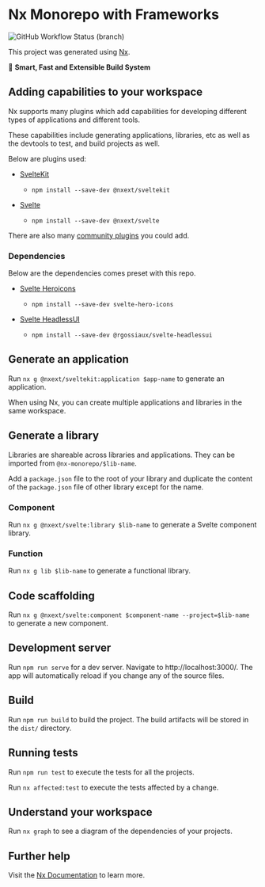 # Nx Monorepo with Frameworks

![GitHub Workflow Status (branch)](https://img.shields.io/github/workflow/status/eXodes/nx-monorepo/CI/main)

This project was generated using [Nx](https://nx.dev).

🔎 **Smart, Fast and Extensible Build System**

## Adding capabilities to your workspace

Nx supports many plugins which add capabilities for developing different types of applications and different tools.

These capabilities include generating applications, libraries, etc as well as the devtools to test, and build projects as well.

Below are plugins used:

- [SvelteKit](https://kit.svelte.dev)

  - `npm install --save-dev @nxext/sveltekit`

- [Svelte](https://svelte.dev)

  - `npm install --save-dev @nxext/svelte`

There are also many [community plugins](https://nx.dev/community) you could add.

### Dependencies

Below are the dependencies comes preset with this repo.

- [Svelte Heroicons](https://github.com/JustinVoitel/svelte-hero-icons)

  - `npm install --save-dev svelte-hero-icons`

- [Svelte HeadlessUI](https://github.com/rgossiaux/svelte-headlessui)

  - `npm install --save-dev @rgossiaux/svelte-headlessui`

## Generate an application

Run `nx g @nxext/sveltekit:application $app-name` to generate an application.

When using Nx, you can create multiple applications and libraries in the same workspace.

## Generate a library

Libraries are shareable across libraries and applications. They can be imported from `@nx-monorepo/$lib-name`.

Add a `package.json` file to the root of your library and duplicate the content of the `package.json` file of other library except for the name.

### Component

Run `nx g @nxext/svelte:library $lib-name` to generate a Svelte component library.

### Function

Run `nx g lib $lib-name` to generate a functional library.

## Code scaffolding

Run `nx g @nxext/svelte:component $component-name --project=$lib-name` to generate a new component.

## Development server

Run `npm run serve` for a dev server. Navigate to http://localhost:3000/. The app will automatically reload if you change any of the source files.

## Build

Run `npm run build` to build the project. The build artifacts will be stored in the `dist/` directory.

## Running tests

Run `npm run test` to execute the tests for all the projects.

Run `nx affected:test` to execute the tests affected by a change.

## Understand your workspace

Run `nx graph` to see a diagram of the dependencies of your projects.

## Further help

Visit the [Nx Documentation](https://nx.dev) to learn more.
